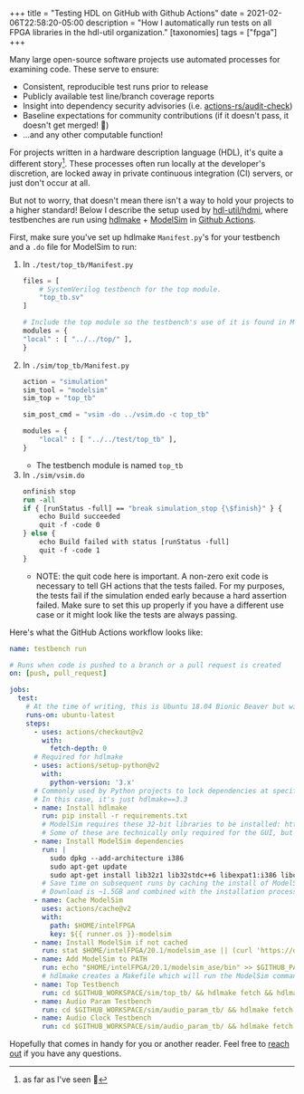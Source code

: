 +++
title = "Testing HDL on GitHub with Github Actions"
date = 2021-02-06T22:58:20-05:00
description = "How I automatically run tests on all FPGA libraries in the hdl-util organization."
[taxonomies]
tags = ["fpga"]
+++

Many large open-source software projects use automated processes for examining code.
These serve to ensure:

* Consistent, reproducible test runs prior to release
* Publicly available test line/branch coverage reports
* Insight into dependency security advisories (i.e. [actions-rs/audit-check](https://github.com/actions-rs/audit-check))
* Baseline expectations for community contributions (if it doesn't pass, it doesn't get merged! :shrug:)
* ...and any other computable function!

For projects written in a hardware description language (HDL), it's quite a different story[^1].
These processes often run locally at the developer's discretion, are locked away in private continuous integration (CI) servers,
or just don't occur at all.

But not to worry, that doesn't mean there isn't a way to hold your projects to a higher standard! Below I describe the setup used by [hdl-util/hdmi](https://github.com/hdl-util/hdmi), where testbenches are run using [hdlmake](https://hdlmake.readthedocs.io/en/master/) + [ModelSim](https://en.wikipedia.org/wiki/ModelSim) in [Github Actions](https://docs.github.com/en/actions).

First, make sure you've set up hdlmake `Manifest.py`'s for your testbench and a `.do` file for ModelSim to run:

1. In `./test/top_tb/Manifest.py`
    ```python
    files = [
        # SystemVerilog testbench for the top module.
        "top_tb.sv"
    ]

    # Include the top module so the testbench's use of it is found in ModelSim
    modules = {
    "local" : [ "../../top/" ],
    }
    ```
1. In `./sim/top_tb/Manifest.py`
    ```python
    action = "simulation"
    sim_tool = "modelsim"
    sim_top = "top_tb"

    sim_post_cmd = "vsim -do ../vsim.do -c top_tb"

    modules = {
        "local" : [ "../../test/top_tb" ],
    }
    ```
    * The testbench module is named `top_tb`
1. In `./sim/vsim.do`
    ```do
    onfinish stop
    run -all
    if { [runStatus -full] == "break simulation_stop {\$finish}" } {
        echo Build succeeded
        quit -f -code 0
    } else {
        echo Build failed with status [runStatus -full]
        quit -f -code 1
    }
    ```
    * NOTE: the quit code here is important. A non-zero exit code is necessary to tell GH actions that the tests failed.
      For my purposes, the tests fail if the simulation ended early because a hard assertion failed. Make sure to set this up properly if you have a different use case or it might look like the tests are always passing.

Here's what the GitHub Actions workflow looks like:

```yaml
name: testbench run

# Runs when code is pushed to a branch or a pull request is created
on: [push, pull_request]

jobs:
  test:
    # At the time of writing, this is Ubuntu 18.04 Bionic Beaver but will be 20.04 Focal Fossa in the near future.
    runs-on: ubuntu-latest
    steps:
      - uses: actions/checkout@v2
        with:
          fetch-depth: 0
      # Required for hdlmake
      - uses: actions/setup-python@v2
        with:
          python-version: '3.x'
      # Commonly used by Python projects to lock dependencies at specific versions.
      # In this case, it's just hdlmake==3.3
      - name: Install hdlmake
        run: pip install -r requirements.txt
        # ModelSim requires these 32-bit libraries to be installed: https://www.intel.com/content/www/us/en/programmable/support/support-resources/knowledge-base/solutions/rd05302012_638.html
        # Some of these are technically only required for the GUI, but it won't load on a headless server without them.
      - name: Install ModelSim dependencies
        run: |
          sudo dpkg --add-architecture i386
          sudo apt-get update
          sudo apt-get install lib32z1 lib32stdc++6 libexpat1:i386 libc6:i386 libsm6:i386 libncurses5:i386 libx11-6:i386 zlib1g:i386 libxext6:i386 libxft2:i386
        # Save time on subsequent runs by caching the install of ModelSim.
        # Download is ~1.5GB and combined with the installation process it takes over 3 minutes.
      - name: Cache ModelSim
        uses: actions/cache@v2
        with:
          path: $HOME/intelFPGA
          key: ${{ runner.os }}-modelsim
      - name: Install ModelSim if not cached
        run: stat $HOME/intelFPGA/20.1/modelsim_ase || (curl 'https://download.altera.com/akdlm/software/acdsinst/20.1std.1/720/ib_installers/ModelSimSetup-20.1.1.720-linux.run' -o ModelSimSetup.run && chmod +x ModelSimSetup.run && ./ModelSimSetup.run --mode unattended --accept_eula 1 && sed -i 's/linux_rh60/linux/g' $HOME/intelFPGA/20.1/modelsim_ase/vco )
      - name: Add ModelSim to PATH
        run: echo "$HOME/intelFPGA/20.1/modelsim_ase/bin" >> $GITHUB_PATH
        # hdlmake creates a Makefile which will run the ModelSim command for running the testbench
      - name: Top Testbench
        run: cd $GITHUB_WORKSPACE/sim/top_tb/ && hdlmake fetch && hdlmake && make
      - name: Audio Param Testbench
        run: cd $GITHUB_WORKSPACE/sim/audio_param_tb/ && hdlmake fetch && hdlmake && make
      - name: Audio Clock Testbench
        run: cd $GITHUB_WORKSPACE/sim/audio_param_tb/ && hdlmake fetch && hdlmake && make
```

Hopefully that comes in handy for you or another reader. Feel free to [reach out](/about) if you have any questions.

[^1]: as far as I've seen :slightly_smiling_face: